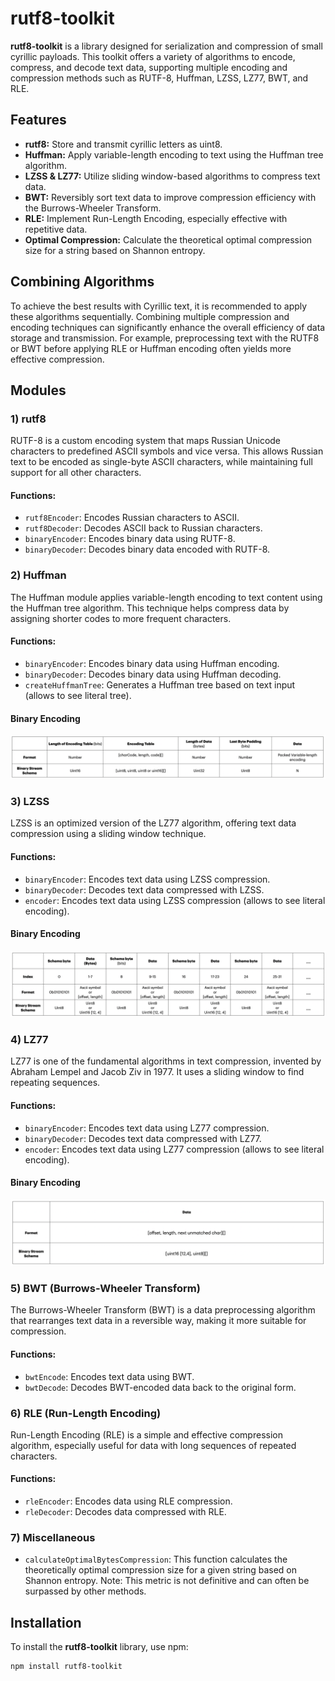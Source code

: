 # rutf8-toolkit

**rutf8-toolkit** is a library designed for serialization and compression of small cyrillic payloads. This toolkit offers a variety of algorithms to encode, compress, and decode text data, supporting multiple encoding and compression methods such as RUTF-8, Huffman, LZSS, LZ77, BWT, and RLE.

## Features

- **rutf8:** Store and transmit cyrillic letters as uint8.
- **Huffman:** Apply variable-length encoding to text using the Huffman tree algorithm.
- **LZSS & LZ77:** Utilize sliding window-based algorithms to compress text data.
- **BWT:** Reversibly sort text data to improve compression efficiency with the Burrows-Wheeler Transform.
- **RLE:** Implement Run-Length Encoding, especially effective with repetitive data.
- **Optimal Compression:** Calculate the theoretical optimal compression size for a string based on Shannon entropy.

## Combining Algorithms

To achieve the best results with Cyrillic text, it is recommended to apply these algorithms sequentially. Combining multiple compression and encoding techniques can significantly enhance the overall efficiency of data storage and transmission. For example, preprocessing text with the RUTF8 or BWT before applying RLE or Huffman encoding often yields more effective compression.

## Modules

### 1) rutf8

RUTF-8 is a custom encoding system that maps Russian Unicode characters to predefined ASCII symbols and vice versa. This allows Russian text to be encoded as single-byte ASCII characters, while maintaining full support for all other characters.

#### Functions:

- `rutf8Encoder`: Encodes Russian characters to ASCII.
- `rutf8Decoder`: Decodes ASCII back to Russian characters.
- `binaryEncoder`: Encodes binary data using RUTF-8.
- `binaryDecoder`: Decodes binary data encoded with RUTF-8.

### 2) Huffman

The Huffman module applies variable-length encoding to text content using the Huffman tree algorithm. This technique helps compress data by assigning shorter codes to more frequent characters.

#### Functions:

- `binaryEncoder`: Encodes binary data using Huffman encoding.
- `binaryDecoder`: Decodes binary data using Huffman decoding.
- `createHuffmanTree`: Generates a Huffman tree based on text input (allows to see literal tree).

#### Binary Encoding

![title](./images/huffman-schema.png)

### 3) LZSS

LZSS is an optimized version of the LZ77 algorithm, offering text data compression using a sliding window technique.

#### Functions:

- `binaryEncoder`: Encodes text data using LZSS compression.
- `binaryDecoder`: Decodes text data compressed with LZSS.
- `encoder`: Encodes text data using LZSS compression (allows to see literal encoding).

#### Binary Encoding

![title](./images/lzss-schema.png)

### 4) LZ77

LZ77 is one of the fundamental algorithms in text compression, invented by Abraham Lempel and Jacob Ziv in 1977. It uses a sliding window to find repeating sequences.

#### Functions:

- `binaryEncoder`: Encodes text data using LZ77 compression.
- `binaryDecoder`: Decodes text data compressed with LZ77.
- `encoder`: Encodes text data using LZ77 compression (allows to see literal encoding).

#### Binary Encoding

![title](./images/lz77-schema.png)

### 5) BWT (Burrows-Wheeler Transform)

The Burrows-Wheeler Transform (BWT) is a data preprocessing algorithm that rearranges text data in a reversible way, making it more suitable for compression.

#### Functions:

- `bwtEncode`: Encodes text data using BWT.
- `bwtDecode`: Decodes BWT-encoded data back to the original form.

### 6) RLE (Run-Length Encoding)

Run-Length Encoding (RLE) is a simple and effective compression algorithm, especially useful for data with long sequences of repeated characters.

#### Functions:

- `rleEncoder`: Encodes data using RLE compression.
- `rleDecoder`: Decodes data compressed with RLE.

### 7) Miscellaneous

- `calculateOptimalBytesCompression`: This function calculates the theoretically optimal compression size for a given string based on Shannon entropy. Note: This metric is not definitive and can often be surpassed by other methods.

## Installation

To install the **rutf8-toolkit** library, use npm:

```bash
npm install rutf8-toolkit
```
